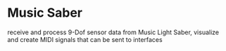 # Music Saber
receive and process 9-Dof sensor data from Music Light Saber, visualize and create MIDI signals that can be sent to interfaces
